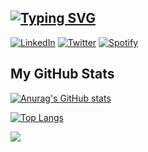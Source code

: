 [![Typing SVG](https://readme-typing-svg.herokuapp.com?lines=Hi+and+welcome+to+my+GitHub)](https://git.io/typing-svg)
--------------
[![LinkedIn](https://img.shields.io/badge/linkedin-%230077B5.svg?style=for-the-badge&logo=linkedin&logoColor=white)](https://www.linkedin.com/in/sean-morrissey-00451a155)
[![Twitter](https://img.shields.io/badge/SeanMorrissey98-%231DA1F2.svg?style=for-the-badge&logo=Twitter&logoColor=white)](https://twitter.com/SeanMorrissey98)
[![Spotify](https://img.shields.io/badge/Spotify-1ED760?style=for-the-badge&logo=spotify&logoColor=white)](https://open.spotify.com/user/seanmorrissey2014?si=1bfd3a571a07427e)

## My GitHub Stats
[![Anurag's GitHub stats](https://github-readme-stats.vercel.app/api?username=seanmorrissey98&count_private=true&hide=issues,contribs&show_icons=true&theme=radical)](https://github.com/anuraghazra/github-readme-stats)


[![Top Langs](https://github-readme-stats.vercel.app/api/top-langs/?username=seanmorrissey98&langs_count=8&theme=radical&exclude_repo=DataMining)](https://github.com/anuraghazra/github-readme-stats)


![](https://komarev.com/ghpvc/?username=seanmorrissey98&color=blueviolet)
<!--
**seanmorrissey98/seanmorrissey98** is a ✨ _special_ ✨ repository because its `README.md` (this file) appears on your GitHub profile.

Here are some ideas to get you started:

- 🔭 I’m currently working on ...
- 🌱 I’m currently learning ...
- 👯 I’m looking to collaborate on ...
- 🤔 I’m looking for help with ...
- 💬 Ask me about ...
- 📫 How to reach me: ...
- 😄 Pronouns: ...
- ⚡ Fun fact: ...
-->
